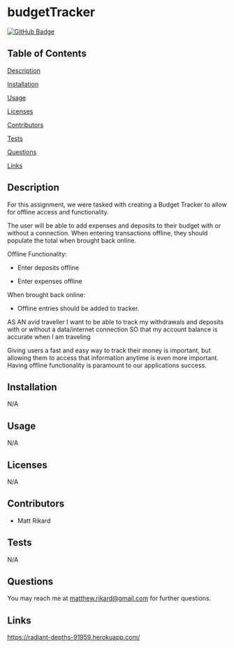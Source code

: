 # budgetTracker


[![GitHub Badge](https://img.shields.io/badge/GitHub-Profile-blue?style=for-the-badge&logo=appveyor)](https://github.com/madhatter2084)


## Table of Contents


[Description](#Description)

[Installation](#Installation)

[Usage](#Usage)

[Licenses](#Licenses)

[Contributors](#Contributors)

[Tests](#Tests)

[Questions](#Questions)

[Links](#Links)

## Description

For this assignment, we were tasked with creating a Budget Tracker to allow for offline access and functionality.

The user will be able to add expenses and deposits to their budget with or without a connection. When entering transactions offline, they should populate the total when brought back online.

Offline Functionality:

  * Enter deposits offline

  * Enter expenses offline

When brought back online:

  * Offline entries should be added to tracker.

AS AN avid traveller
I want to be able to track my withdrawals and deposits with or without a data/internet connection
SO that my account balance is accurate when I am traveling

Giving users a fast and easy way to track their money is important, but allowing them to access that information anytime is even more important. Having offline functionality is paramount to our applications success.

## Installation

N/A

## Usage

N/A

## Licenses

N/A


## Contributors

- Matt Rikard

## Tests

N/A

## Questions

You may reach me at matthew.rikard@gmail.com for further questions.

## Links

https://radiant-depths-91959.herokuapp.com/


